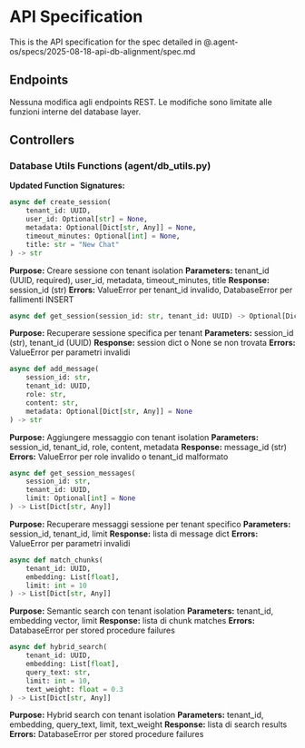 # API Specification

This is the API specification for the spec detailed in @.agent-os/specs/2025-08-18-api-db-alignment/spec.md

## Endpoints

Nessuna modifica agli endpoints REST. Le modifiche sono limitate alle funzioni interne del database layer.

## Controllers

### Database Utils Functions (agent/db_utils.py)

**Updated Function Signatures:**

```python
async def create_session(
    tenant_id: UUID,
    user_id: Optional[str] = None,
    metadata: Optional[Dict[str, Any]] = None,
    timeout_minutes: Optional[int] = None,
    title: str = "New Chat"
) -> str
```

**Purpose:** Creare sessione con tenant isolation
**Parameters:** tenant_id (UUID, required), user_id, metadata, timeout_minutes, title
**Response:** session_id (str)
**Errors:** ValueError per tenant_id invalido, DatabaseError per fallimenti INSERT

```python
async def get_session(session_id: str, tenant_id: UUID) -> Optional[Dict[str, Any]]
```

**Purpose:** Recuperare sessione specifica per tenant
**Parameters:** session_id (str), tenant_id (UUID)
**Response:** session dict o None se non trovata
**Errors:** ValueError per parametri invalidi

```python
async def add_message(
    session_id: str,
    tenant_id: UUID,
    role: str,
    content: str,
    metadata: Optional[Dict[str, Any]] = None
) -> str
```

**Purpose:** Aggiungere messaggio con tenant isolation
**Parameters:** session_id, tenant_id, role, content, metadata
**Response:** message_id (str)
**Errors:** ValueError per role invalido o tenant_id malformato

```python
async def get_session_messages(
    session_id: str,
    tenant_id: UUID,
    limit: Optional[int] = None
) -> List[Dict[str, Any]]
```

**Purpose:** Recuperare messaggi sessione per tenant specifico
**Parameters:** session_id, tenant_id, limit
**Response:** lista di message dict
**Errors:** ValueError per parametri invalidi

```python
async def match_chunks(
    tenant_id: UUID,
    embedding: List[float],
    limit: int = 10
) -> List[Dict[str, Any]]
```

**Purpose:** Semantic search con tenant isolation
**Parameters:** tenant_id, embedding vector, limit
**Response:** lista di chunk matches
**Errors:** DatabaseError per stored procedure failures

```python
async def hybrid_search(
    tenant_id: UUID,
    embedding: List[float],
    query_text: str,
    limit: int = 10,
    text_weight: float = 0.3
) -> List[Dict[str, Any]]
```

**Purpose:** Hybrid search con tenant isolation
**Parameters:** tenant_id, embedding, query_text, limit, text_weight
**Response:** lista di search results
**Errors:** DatabaseError per stored procedure failures